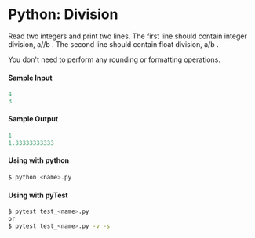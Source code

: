 # Python: Division

Read two integers and print two lines. The first line should contain integer division,  a//b .
The second line should contain float division,  a/b .

You don't need to perform any rounding or formatting operations.

#### Sample Input
```python
4
3
```

#### Sample Output
```python
1
1.33333333333
```

#### Using with python
```bash
$ python <name>.py
```

#### Using with pyTest
```bash
$ pytest test_<name>.py
or
$ pytest test_<name>.py -v -s
```
